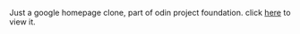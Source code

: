 Just a google homepage clone, part of odin project foundation.
click [here](https://bikash3024.github.io/google-homepage/) to view it.

